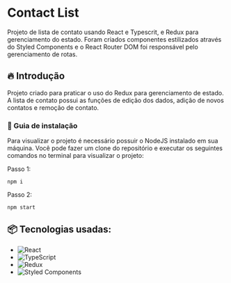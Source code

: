 # Contact List

Projeto de lista de contato usando React e Typescrit, e Redux para gerenciamento do estado. Foram criados componentes estilizados através do Styled Components e o React Router DOM foi responsável pelo gerenciamento de rotas.

## 🔥 Introdução

Projeto criado para praticar o uso do Redux para gerenciamento de estado. A lista de contato possui as funções de edição dos dados, adição de novos contatos e remoção de contato.

### 🔨 Guia de instalação

Para visualizar o projeto é necessário possuir o NodeJS instalado em sua máquina. Você pode fazer um clone do repositório e executar os seguintes comandos no terminal para visualizar o projeto:

Passo 1:
```
npm i
```
Passo 2:
```
npm start
```

## 📦 Tecnologias usadas:

* ![React](https://img.shields.io/badge/react-%2320232a.svg?style=for-the-badge&logo=react&logoColor=%2361DAFB)
* ![TypeScript](https://img.shields.io/badge/typescript-%23007ACC.svg?style=for-the-badge&logo=typescript&logoColor=white)
* ![Redux](https://img.shields.io/badge/redux-%23593d88.svg?style=for-the-badge&logo=redux&logoColor=white)
* ![Styled Components](https://img.shields.io/badge/styled--components-DB7093?style=for-the-badge&logo=styled-components&logoColor=white)
